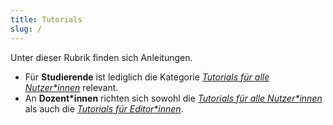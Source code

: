 ```yaml
---
title: Tutorials
slug: /
---
```


Unter dieser Rubrik finden sich Anleitungen.

* Für **Studierende** ist lediglich die Kategorie [*Tutorials für alle Nutzer\*innen*](tuts-for-everyone) relevant.
* An **Dozent\*innen** richten sich sowohl die [*Tutorials für alle Nutzer\*innen*](tuts-for-everyone) als auch die [*Tutorials für Editor\*innen*](tuts-for-eds).
